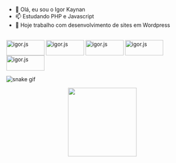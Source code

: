 - 👋 Olá, eu sou o Igor Kaynan
- 📫 Estudando PHP e Javascript
- 🌱 Hoje trabalho com desenvolvimento de sites em Wordpress


<div style = "display:inline-block;"><br>
  	<img align="center" alt="igor.js" height="40" width="100" src="https://img.shields.io/badge/HTML5-E34F26?style=for-the-badge&logo=html5&logoColor=white">
   	<img align="center" alt="igor.js" height="40" width="100" src="https://img.shields.io/badge/CSS-239120?&style=for-the-badge&logo=css3&logoColor=white">
    <img align="center" alt="igor.js" height="40" width="100" src="https://img.shields.io/badge/JavaScript-F7DF1E?style=for-the-badge&logo=javascript&logoColor=black">
    <img align="center" alt="igor.js" height="40" width="100" src="https://img.shields.io/badge/MySQL-00000F?style=for-the-badge&logo=mysql&logoColor=white">
    <img align="center" alt="igor.js" height="40" width="100" src="https://img.shields.io/badge/PHP-777BB4?style=for-the-badge&logo=php&logoColor=white">
</div>

<!--- igorkaynan/igorkaynan is a ✨ special ✨ repository because its `README.md` (this file) appears on your GitHub profile.
You can click the Preview link to take a look at your changes.--->

![snake gif](https://github.com/igorkaynan/igorkaynan/blob/output/github-contribution-grid-snake.svg)






  <div align="center">
  <a href="https://github.com/formandodev">
    <img height="180em" src="https://github-readme-stats.vercel.app/api?username=formandodev&show_icons=true&theme=dark&include_all_commits=true&count_private=true"/>
  </a>
